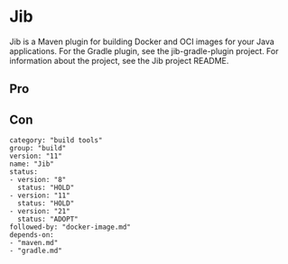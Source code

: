 # Jib

Jib is a Maven plugin for building Docker and OCI images for your Java applications.
For the Gradle plugin, see the jib-gradle-plugin project.
For information about the project, see the Jib project README.

## Pro

## Con


```
category: "build tools"
group: "build"
version: "11"
name: "Jib"
status: 
- version: "8"
  status: "HOLD"
- version: "11"
  status: "HOLD"
- version: "21"
  status: "ADOPT"
followed-by: "docker-image.md"
depends-on:
- "maven.md"
- "gradle.md"  
```